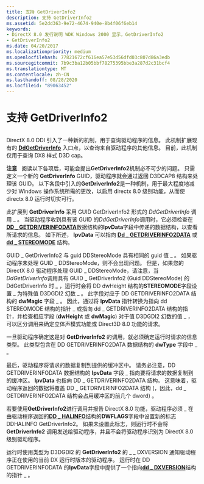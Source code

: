 ```yaml
---
title: 支持 GetDriverInfo2
description: 支持 GetDriverInfo2
ms.assetid: 5e2dd363-9e72-4674-940e-8b4f06f6eb14
keywords:
- DirectX 8.0 发行说明 WDK Windows 2000 显示，GetDriverInfo2
- GetDriverInfo2
ms.date: 04/20/2017
ms.localizationpriority: medium
ms.openlocfilehash: 77821672cf616ea57e53d56dfd03c807d86a3edb
ms.sourcegitcommit: 7b9c3ba12b05bbf78275395bbe3a287d2c31bcf4
ms.translationtype: MT
ms.contentlocale: zh-CN
ms.lasthandoff: 08/28/2020
ms.locfileid: "89063452"
---
```

# <a name="supporting-getdriverinfo2"></a>支持 GetDriverInfo2


## <span id="ddk_supporting_getdriverinfo2_gg"></span><span id="DDK_SUPPORTING_GETDRIVERINFO2_GG"></span>


DirectX 8.0 DDI 引入了一种新的机制，用于查询驱动程序的信息。 此机制扩展现有的 [**DdGetDriverInfo**](/windows/desktop/api/ddrawint/nc-ddrawint-pdd_getdriverinfo) 入口点，以查询来自驱动程序的其他信息。 目前，此机制仅用于查询 DX8 样式 D3D cap。

**注意**   阅读以下各项后，可能会提出**GetDriverInfo2**机制必不可少的问题。 只需定义一个新的 **GetDriverInfo** GUID，驱动程序就会通过返回 D3DCAP8 结构来处理该 GUID。 以下各段中引入的**GetDriverInfo2**是一种机制，用于最大程度地减少对 Windows 操作系统所需的更改，以启用 directx 8.0 级别功能，从而使 directx 8.0 运行时切实可行。

 

此扩展到 **GetDriverInfo** 采用 GUID GetDriverInfo2 形式的 *DdGetDriverInfo* 调用 \_ 。 当驱动程序收到具有该 GUID 的*DdGetDriverInfo*调用时，它必须检查在[**DD \_ GETDRIVERINFODATA**](/windows/desktop/api/ddrawint/ns-ddrawint-_dd_getdriverinfodata)数据结构的**lpvData**字段中传递的数据结构，以查看所请求的信息。 如下所述， **lpvData** 可以指向 [**Dd \_ GETDRIVERINFO2DATA**](/windows-hardware/drivers/ddi/d3dhal/ns-d3dhal-_dd_getdriverinfo2data) 或 [**dd \_ STEREOMODE**](/windows/desktop/api/ddrawint/ns-ddrawint-_dd_stereomode) 结构。

GUID \_ GetDriverInfo2 与 guid DDStereoMode 具有相同的 guid 值 \_ 。 如果驱动程序未处理 GUID \_ DDStereoMode，则不会出现问题。 但是，如果您的 DirectX 8.0 驱动程序处理 GUID \_ DDStereoMode，请注意，当*DdGetDriverInfo*调用具有 GUID \_ GetDriverInfo2 (Guid DDStereoMode) 的 DdGetDriverInfo 时 \_ ，运行时会将 DD dwHeight 结构的**STEREOMODE**字段设置 \_ 为特殊值 D3DGDI2 幻数 \_ 。 此字段对应于 DD GETDRIVERINFO2DATA 结构的 **dwMagic** 字段 \_ 。 因此，通过将 **lpvData** 指针转换为指向 dd STEREOMODE 结构的指针 \_ 或指向 dd \_ GETDRIVERINFO2DATA 结构的指针，并检查相应字段 (**dwHeight** 或 **dwMagic**) 对于值 D3DGDI2 幻数的值 \_ ，可以区分调用来确定立体声模式功能或 Direct3D 8.0 功能的请求。

一旦驱动程序确定这是对 **GetDriverInfo2** 的调用，就必须确定运行时请求的信息类型。 此类型包含在 DD GETDRIVERINFO2DATA 数据结构的 **dwType** 字段中 \_ 。

最后，驱动程序将请求的数据复制到提供的缓冲区中。 请务必注意，DD GETDRIVERINFODATA 数据结构的 **lpvData** 字段 \_ 指向要将请求的数据复制到的缓冲区。 **lpvData** 也指向 DD \_ GETDRIVERINFO2DATA 结构。 这意味着，驱动程序返回的数据将覆盖 DD \_ GETDRIVERINFO2DATA 结构 (，因此，dd \_ GETDRIVERINFO2DATA 结构会占用缓冲区的前几个 dword) 。

若要使用**GetDriverInfo2**进行调用并报告 DirectX 8.0 功能，驱动程序必须 \_ 在由驱动程序返回的[**DD \_ HALINFO**](/windows/desktop/api/ddrawint/ns-ddrawint-_dd_halinfo)结构的**DWFLAGS**字段中设置新的标志 DDHALINFO GetDriverInfo2。 如果未设置此标志，则运行时不会将 **GetDriverInfo2** 调用发送给驱动程序，并且不会将驱动程序识别为 DirectX 8.0 级别驱动程序。

运行时使用类型为 D3DGDI2 的 **GetDriverInfo2** 的 \_ \_ DXVERSION 通知驱动程序正在使用的当前 DX 运行时版本的驱动程序。 运行时在 DD GETDRIVERINFODATA 的**lpvData**字段中提供了一个指向[**dd \_ DXVERSION**](/windows-hardware/drivers/ddi/d3dhal/ns-d3dhal-_dd_dxversion)结构的指针 \_ 。

 

